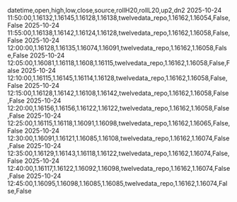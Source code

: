 datetime,open,high,low,close,source,rollH20,rollL20,up2,dn2
2025-10-24 11:50:00,1.16132,1.16145,1.16128,1.16138,twelvedata_repo,1.16162,1.16054,False,False
2025-10-24 11:55:00,1.16138,1.16142,1.16124,1.16128,twelvedata_repo,1.16162,1.16058,False,False
2025-10-24 12:00:00,1.16128,1.16135,1.16074,1.16091,twelvedata_repo,1.16162,1.16058,False,False
2025-10-24 12:05:00,1.16081,1.16118,1.1608,1.16115,twelvedata_repo,1.16162,1.16058,False,False
2025-10-24 12:10:00,1.16115,1.16145,1.16114,1.16128,twelvedata_repo,1.16162,1.16058,False,False
2025-10-24 12:15:00,1.16128,1.16142,1.16108,1.16142,twelvedata_repo,1.16162,1.16058,False,False
2025-10-24 12:20:00,1.16156,1.16156,1.16122,1.16122,twelvedata_repo,1.16162,1.16058,False,False
2025-10-24 12:25:00,1.16115,1.16118,1.16091,1.16098,twelvedata_repo,1.16162,1.16065,False,False
2025-10-24 12:30:00,1.16091,1.16121,1.16085,1.16108,twelvedata_repo,1.16162,1.16074,False,False
2025-10-24 12:35:00,1.16129,1.16143,1.16118,1.16122,twelvedata_repo,1.16162,1.16074,False,False
2025-10-24 12:40:00,1.16117,1.16122,1.16092,1.16098,twelvedata_repo,1.16162,1.16074,False,False
2025-10-24 12:45:00,1.16095,1.16098,1.16085,1.16085,twelvedata_repo,1.16162,1.16074,False,False
